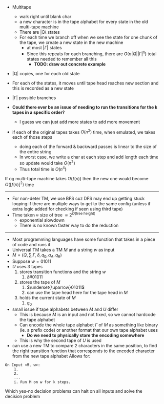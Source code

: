- Multitape
	- walk right until blank char
	- a new character is in the tape alphabet for every state in the old multi-tape machine
	- There are |Q\ states
	- For each time we branch off when we see the state for one chunk of the tape, we create a new state in the new machine
		- at most $|\Gamma|$ states
		- Since this repeats for each branching, there are $O(n|Q||\Gamma|^n)$ total states needed to remember all this
			- **TODO: draw out concrete example**

- |Q| copies, one for each old state
- For each of the states, it moves until tape head reaches new section and this is recorded as a new state
- $|\Gamma|$ possible branches

- **Could there ever be an issue of needing to run the transitions for the k tapes in a specific order?**
	- I guess we can just add more states to add more movement

- if each of the original tapes takes $O(n^2)$ time, when emulated, we takes each of those steps
	- doing each of the forward & backward passes is linear to the size of the entire string
	- In worst case, we write a char at each step and add length each time so update would take $O(n^2)$
	- Thus total time is $O(n^4)$

If og multi-tape machine takes $O(f(n))$ then the new one would become $O([f(n)]^2)$ time
___
- For non-deter TM, we use BFS cuz DFS may end up getting stuck looping if there are multiple ways to get to the same config (unless if extra logic added for checking if seen using third tape)
- Time taken $\approx$ size of tree $\approx 2^{O(\text{tree height})}$
	- exponential slowdown
	- There is no known faster way to do the reduction
___
- Most programming languages have some function that takes in a piece of code and runs it
- Universal TM takes a TM $M$ and a string $w$ as input
- $M = (Q, \sum, \Gamma, \delta, q_0, q_A, q_R)$
- Suppose $w = 01011$
- $U$ uses 3 tapes
	1. stores transition functions and the string $w$
		1. $\delta \# 01011$
	2. stores the tape of $M$
		1. $\underset{\uparrow}01011$
		2. can use the tape head here for the tape head in $M$
	3. holds the current state of $M$
		1. $q_0$
- small issue if tape alphabets between $M$ and $U$ differ
	- This is because $M$ is an input and not fixed, so we cannot hardcode the tape alphabet
	- Can encode the whole tape alphabet $\Gamma$ of $M$ as something like binary (ie. a prefix code) or another format that our own tape alphabet uses
		- **Do we need to physically store the encoding somewhere**
	- This is why the second tape of $U$ is used
- can use  a new TM to compare 2 characters in the same position, to find the right transition function that corresponds to the encoded character from the new tape alphabet
Allows for:
```
On Input <M, w>:
	1.
	2.
	...
	i. Run M on w for k steps.
```


Which yes-no decision problems can halt on all inputs and solve the decision problem